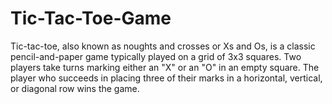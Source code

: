 # Tic-Tac-Toe-Game
Tic-tac-toe, also known as noughts and crosses or Xs and Os, is a classic pencil-and-paper game typically played on a grid of 3x3 squares. Two players take turns marking either an "X" or an "O" in an empty square. The player who succeeds in placing three of their marks in a horizontal, vertical, or diagonal row wins the game. 
